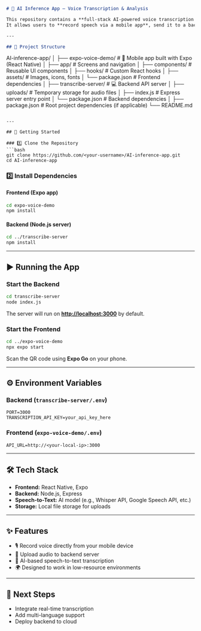 

```markdown
# 🎤 AI Inference App – Voice Transcription & Analysis

This repository contains a **full-stack AI-powered voice transcription application**.  
It allows users to **record speech via a mobile app**, send it to a backend server, and receive **transcribed text** using AI-based speech-to-text models.

---

## 📂 Project Structure

```

AI-inference-app/
│
├── expo-voice-demo/         # 📱 Mobile app built with Expo (React Native)
│   ├── app/                 # Screens and navigation
│   ├── components/          # Reusable UI components
│   ├── hooks/               # Custom React hooks
│   ├── assets/              # Images, icons, fonts
│   └── package.json         # Frontend dependencies
│
├── transcribe-server/       # 💻 Backend API server
│   ├── uploads/             # Temporary storage for audio files
│   ├── index.js              # Express server entry point
│   └── package.json         # Backend dependencies
│
├── package.json             # Root project dependencies (if applicable)
└── README.md

````

---

## 🚀 Getting Started

### 1️⃣ Clone the Repository
```bash
git clone https://github.com/<your-username>/AI-inference-app.git
cd AI-inference-app
````

### 2️⃣ Install Dependencies

#### Frontend (Expo app)

```bash
cd expo-voice-demo
npm install
```

#### Backend (Node.js server)

```bash
cd ../transcribe-server
npm install
```

---

## ▶️ Running the App

### Start the Backend

```bash
cd transcribe-server
node index.js
```

The server will run on **[http://localhost:3000](http://localhost:3000)** by default.

### Start the Frontend

```bash
cd ../expo-voice-demo
npx expo start
```

Scan the QR code using **Expo Go** on your phone.

---

## ⚙️ Environment Variables

### Backend (`transcribe-server/.env`)

```
PORT=3000
TRANSCRIPTION_API_KEY=your_api_key_here
```

### Frontend (`expo-voice-demo/.env`)

```
API_URL=http://<your-local-ip>:3000
```

---

## 🛠 Tech Stack

* **Frontend:** React Native, Expo
* **Backend:** Node.js, Express
* **Speech-to-Text:** AI model (e.g., Whisper API, Google Speech API, etc.)
* **Storage:** Local file storage for uploads

---

## ✨ Features

* 🎙 Record voice directly from your mobile device
* 🔄 Upload audio to backend server
* 📝 AI-based speech-to-text transcription
* 🌍 Designed to work in low-resource environments

---


## 📌 Next Steps

* Integrate real-time transcription
* Add multi-language support
* Deploy backend to cloud

```
